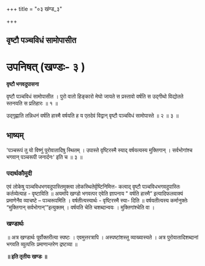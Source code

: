 +++
title = "०३ खंण्ड_३"

+++


## वृष्टौ पञ्चविधं सामोपासीत

# **उपनिषत् (खण्डः- ३ )**

**वृष्टौ भगवदुपासना**

वृष्टौ पञ्चविधं सामोपासीत । पुरो वातो हिङ्कारो मेघो जायते स प्रस्तावो वर्षति स उद्गीथो विद्योतते स्तनयति स प्रतिहारः ॥ १ ॥

उद्गृह्णाति तन्निधनं वर्षति हास्मै वर्षयति ह य एतदेवं विद्वान् वृष्टौ पञ्चविधं सामोपास्ते ॥ २ ॥ ३ ॥

## **भाष्यम्**

'पञ्चरूपं तु यो विष्णुं पुरोवातादिषु स्थितम् । उपास्ते वृष्टिरस्मै स्याद् वर्षयत्यस्य मुक्तिगान् । सर्वभोगांश्च भगवान् पञ्चरूपी जनार्दनः' इति च ॥ ३ ॥

### पदार्थकौमुदी

एवं लोकेषु पञ्चविधभगवदुपास्तिमुक्त्वा लोकस्थितेर्वृष्टिनिमित्त- कत्वाद् वृष्टौ पञ्चविधभगवदुपास्तिः कर्तव्येत्याह - वृष्टाविति ॥ अयमपि खण्डो भगवत्पर एवेति ज्ञापनाय " वर्षति हास्मै” इत्यादिफलवाक्यं प्रमाणेनैव व्याचष्टे – पञ्चरूपमिति । वर्षतीत्यस्यार्थः - वृष्टिरस्मै स्या- दिति ॥ वर्षयतीत्यस्य कर्मानुक्तेः “मुक्तिगान् सर्वभोगान्’”इत्युक्तम् । वर्षयति चेति चशब्दान्वयः । मुक्तिगांश्चेति वा ।

### **खण्डार्थः**

॥ अत्र खण्डार्थः पूर्वोक्तरीत्या स्पष्टः । एवमुत्तरत्रापि । अस्पष्टांशस्तु व्याख्यास्यते । अत्र पुरोवातादिशब्दानां भगवति व्युत्पत्तिः प्रमाणान्तरेण द्रष्टव्या ॥

**॥ इति तृतीयः खण्डः ॥**

